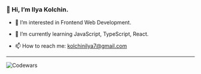 ### 👋 Hi, I’m Ilya Kolchin.
- 👀 I’m interested in Frontend Web Development.
- 🌱 I’m currently learning JavaScript, TypeScript, React.

- 📫 How to reach me: kolchinilya7@gmail.com
---
![Codewars](https://www.codewars.com/users/ilkolchin/badges/large)

<!---
ilkolchin/ilkolchin is a ✨ special ✨ repository because its `README.md` (this file) appears on your GitHub profile.
You can click the Preview link to take a look at your changes.
--->
